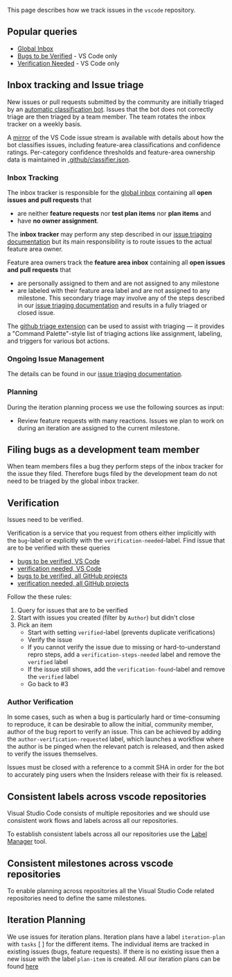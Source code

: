 This page describes how we track issues in the `vscode` repository.

## Popular queries

- [Global Inbox](https://github.com/Microsoft/vscode/issues?q=is%3Aopen+no%3Aassignee+-label%3Afeature-request+-label%3Atestplan-item+-label%3Aplan-item+-label%3Aemmet)
- [Bugs to be Verified](https://github.com/Microsoft/vscode/issues?utf8=%E2%9C%93&q=is%3Aissue+label%3Abug+-label%3Averified+is%3Aclosed+-label%3A*duplicate+-label%3Ainvalid+) - VS Code only
- [Verification Needed](https://github.com/Microsoft/vscode/issues?q=is%3Aissue+-label%3Averified+is%3Aclosed+label%3Averification-needed) - VS Code only


## Inbox tracking and Issue triage
New issues or pull requests submitted by the community are initially triaged by an [automatic classification bot](https://github.com/microsoft/vscode-github-triage-actions/tree/master/classifier-deep). Issues that the bot does not correctly triage are then triaged by a team member. The team rotates the inbox tracker on a weekly basis.

 A [mirror](https://github.com/JacksonKearl/testissues/issues) of the VS Code issue stream is available with details about how the bot classifies issues, including feature-area classifications and confidence ratings. Per-category confidence thresholds and feature-area ownership data is maintained in [.github/classifier.json](https://github.com/microsoft/vscode/blob/master/.github/classifier.json). 

### Inbox Tracking

The inbox tracker is responsible for the [global inbox](https://github.com/Microsoft/vscode/issues?utf8=%E2%9C%93&q=is%3Aopen+no%3Aassignee+-label%3Afeature-request+-label%3Atestplan-item+-label%3Aplan-item) containing all **open issues and pull requests** that
- are neither **feature requests** nor **test plan items** nor **plan items** and
- have **no owner assignment**.

The **inbox tracker** may perform any step described in our [issue triaging documentation](https://github.com/microsoft/vscode/wiki/Issues-Triaging) but its main responsibility is to route issues to the actual feature area owner.

Feature area owners track the **feature area inbox** containing all **open issues and pull requests** that
- are personally assigned to them and are not assigned to any milestone
- are labeled with their feature area label and are not assigned to any milestone.
This secondary triage may involve any of the steps described in our [issue triaging documentation](https://github.com/microsoft/vscode/wiki/Issues-Triaging) and results in a fully triaged or closed issue.

The [github triage extension](https://github.com/microsoft/vscode-github-triage-extension) can be used to assist with triaging — it provides a "Command Palette"-style list of triaging actions like assignment, labeling, and triggers for various bot actions.


### Ongoing Issue Management
The details can be found in our [issue triaging documentation](https://github.com/microsoft/vscode/wiki/Issues-Triaging).


### Planning
During the iteration planning process we use the following sources as input:
- Review feature requests with many reactions.
Issues we plan to work on during an iteration are assigned to the current milestone.

## Filing bugs as a development team member
When team members files a bug they perform steps of the inbox tracker for the issue they filed. Therefore bugs filed by the development team do not need to be triaged by the global inbox tracker. 
 
## Verification

Issues need to be verified.

Verification is a service that you request from others either implicitly with the `bug`-label or explicitly with the `verification-needed`-label. Find issue that are to be verified with these queries

- [bugs to be verified, VS Code](https://github.com/Microsoft/vscode/issues?utf8=%E2%9C%93&q=is%3Aissue%20label%3Abug%20-label%3Averified%20is%3Aclosed%20-label%3Aduplicate%20-label%3Ainvalid%20)
- [verification needed, VS Code](https://github.com/Microsoft/vscode/issues?q=is%3Aissue+-label%3Averified+is%3Aclosed+label%3Averification-needed)
- [bugs to be verified, all GitHub projects](https://github.com/issues?utf8=âœ“&q=is%3Aissue+is%3Aclosed+-label%3Averified+label%3Abug+repo%3AMicrosoft%2Fvscode)
- [verification needed, all GitHub projects](https://github.com/issues?utf8=âœ“&q=is%3Aissue+is%3Aclosed+-label%3Averified+label%3Averification-needed)

Follow the these rules:

1. Query for issues that are to be verified
2. Start with issues you created (filter by `Author`) but didn't close
3. Pick an item
    - Start with setting `verified`-label (prevents duplicate verifications)
    - Verify the issue
    - If you cannot verify the issue due to missing or hard-to-understand repro steps, add a `verification-steps-needed` label and remove the `verified` label
    - If the issue still shows, add the `verification-found`-label and remove the `verified` label
    - Go back to #3

### Author Verification

In some cases, such as when a bug is particularly hard or time-consuming to reproduce, it can be desirable to allow the initial, community member, author of the bug report to verify an issue. This can be achieved by adding the `author-verification-requested` label, which launches a workflow where the author is be pinged when the relevant patch is released, and then asked to verify the issues themselves. 

Issues must be closed with a reference to a commit SHA in order for the bot to accurately ping users when the Insiders release with their fix is released.

## Consistent labels across vscode repositories

Visual Studio Code consists of multiple repositories and we should use consistent work flows and labels across all our repositories.

To establish consistent labels across all our repositories use the [Label Manager](http://www.dorukdestan.com/github-label-manager/) tool.

## Consistent milestones across vscode repositories

To enable planning across repositories all the Visual Studio Code related repositories need to define the same milestones.

## Iteration Planning
We use issues for iteration plans. Iteration plans have a label `iteration-plan` with `tasks` [ ] for the different items. The individual items are tracked in existing issues (bugs, feature requests). If there is no existing issue then a new issue with the label `plan-item` is created. All our iteration plans can be found [here](https://github.com/microsoft/vscode/wiki/Iteration-Plans)
